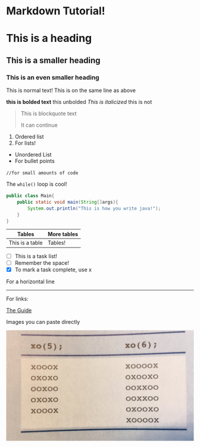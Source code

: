 # Markdown Tutorial!

# This is a heading

## This is a smaller heading

### This is an even smaller heading

This is normal text!
This is on the same line as above

**this is bolded text** this unbolded 
*This is italicized* this is not

>This is blockquote text
> 
> It can continue

1. Ordered list
2. For lists!

- Unordered List
- For bullet points

`//for small amounts of code`

The `while()` loop is cool!

```java
public class Main{
    public static void main(String[]args){
        System.out.println("This is how you write java!");
    }
}
```

| Tables          | More tables |
|-----------------|-------------|
| This is a table | Tables!     |

- [ ] This is a task list!
- [ ] Remember the space!
- [x] To mark a task complete, use x

For a horizontal line

---

For links:

[The Guide](https://docs.google.com/document/d/1UiHndmY1Ho1f_Z78rt0P2zo85l7sgqPf5LsCkHyS0VQ/edit?usp=sharing)

Images you can paste directly

![img.png](img.png)